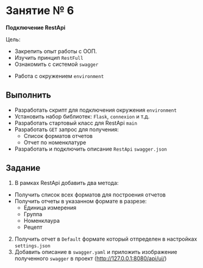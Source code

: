 # Занятие № 6
**Подключение RestApi**

Цель:
- Закрепить опыт работы с ООП.
- Изучить принцип `RestFull`
- Ознакомить с системой `swagger`
* Работа с окружением `environment` 

## Выполнить
* Разработать скрипт для подключения окружения `environment`
* Установить набор библиотек: `Flask`, `connexion` и т.д.
* Разработать стартовый класс для RestApi `main`
* Разработать `GET` запрос для получения:
	- Список форматов отчетов
	- Отчет по номенклатуре
* Разработать и подключить описание `RestApi` `swagger.json`
 

## Задание
1. В рамках RestApi добавить два метода:
- Получить список всех форматов для построения отчетов
- Получить отчеты в указанном формате в разрезе:
    * Единица измерения
    * Группа
    * Номенклаура
    * Рецепт
2. Получить отчет в `Default` формате который отпределен в настройках `settings.json`
2. Добавить описание в `swagger.yaml` и приложить изображение полученного `swagger` в проект (http://127.0.0.1:8080/api/ui/)

